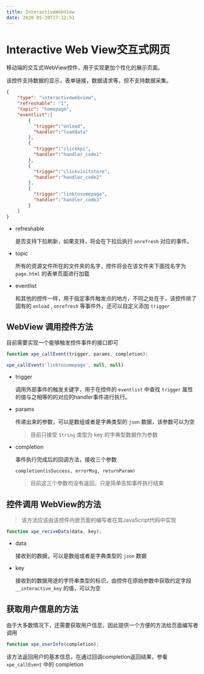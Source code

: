 ```yaml
---
title: InteractiveWebView
date: 2020-05-20T17:12:51
---
```


# Interactive Web View交互式网页

移动端的交互式WebView控件，用于实现更加个性化的展示页面。

该控件支持数据的显示，表单链接，数据请求等，但不支持数据采集。

```json
{
    "type": "interactivewebview",
    "refreshable": "1",
    "topic": "homepage",
    "eventlist":[
        {
          "trigger":"onload",
          "handler":"loaddata"
        },
        {
          "trigger":"clickkpi",
          "handler":"handler_code1"
        },
        {
          "trigger":"clickvisitstore",
          "handler":"handler_code2"
        },
        {
          "trigger":"linktosomepage",
          "handler":"handler_code3"
        }
    ]
}
```

* refreshable

  是否支持下拉刷新，如果支持，将会在下拉后执行 `onrefresh` 对应的事件。

* topic

  所有的资源文件所在的文件夹的名字，控件将会在该文件夹下面找名字为 `page.html` 的表单页面进行加载

* eventlist

  和其他的控件一样，用于指定事件触发点的地方，不同之处在于，该控件除了固有的 `onload` , `onrefresh` 等事件外，还可以自定义添加 `trigger`

## WebView 调用控件方法

目前需要实现一个能够触发控件事件的接口即可

```js
function xpe_callEvent(trigger, params, completion);

xpe_callEvent('linktosomepage', null, null)
```

* trigger

  调用外部事件的触发关键字，用于在控件的 `eventlist` 中查找 `trigger` 属性的值与之相等的的对应的handler事件进行执行。

* params

  传递出来的参数，可以是数组或者是字典类型的 `json` 数据，该参数可以为空

  > 目前只接受 `String` 类型为 key 的字典型数据作为参数

* completion

  事件执行完成后的回调方法，接收三个参数

  `completion(isSuccess, errorMsg, returnParam)`

  > 目前这三个参数均没有返回，只是简单告知事件执行结束

## 控件调用 WebView的方法

> 该方法应该由该控件内嵌页面的编写者在其JavaScript代码中实现

```js
function xpe_reciveData(data, key);
```

* data

  接收到的数据，可以是数组或者是字典类型的 `json` 数据

* key

  接收到的数据用途的字符串类型的标识，由控件在原始参数中获取约定字段 `__interactive_key` 的值，可以为空

## 获取用户信息的方法

由于大多数情况下，还需要获取用户信息，因此提供一个方便的方法给页面编写者调用

```js
function xpe_userInfo(completion);
```

该方法返回用户的基本信息，在通过回调completion返回结果，参看 `xpe_callEvent` 中的 completion